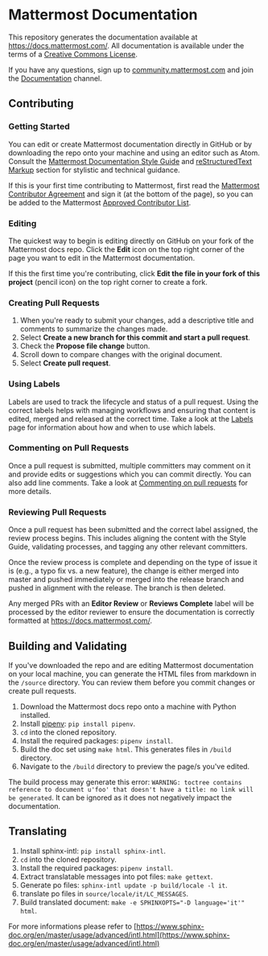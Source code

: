 # Mattermost Documentation

This repository generates the documentation available at https://docs.mattermost.com/. All documentation is available under the terms of a [Creative Commons License](https://creativecommons.org/licenses/by-nc-sa/3.0/).

If you have any questions, sign up to [community.mattermost.com](https://community.mattermost.com/signup_user_complete/?id=f1924a8db44ff3bb41c96424cdc20676) and join the [Documentation](https://community.mattermost.com/core/channels/documentation) channel. 

## Contributing

### Getting Started

You can edit or create Mattermost documentation directly in GitHub or by downloading the repo onto your machine and using an editor such as Atom. Consult the [Mattermost Documentation Style Guide](https://docs.mattermost.com/guides/core.html#documentation-style-guide) and [reStructuredText Markup](https://docs.mattermost.com/process/documentation-guidelines.html#restructuredtext-markup) section for stylistic and technical guidance. 

If this is your first time contributing to Mattermost, first read the [Mattermost Contributor Agreement](https://www.mattermost.org/mattermost-contributor-agreement/) and sign it (at the bottom of the page), so you can be added to the Mattermost [Approved Contributor List](https://docs.google.com/spreadsheets/d/1NTCeG-iL_VS9bFqtmHSfwETo5f-8MQ7oMDE5IUYJi_Y/pubhtml?gid=0&single=true).


### Editing

The quickest way to begin is editing directly on GitHub on your fork of the Mattermost docs repo. Click the **Edit** icon on the top right corner of the page you want to edit in the Mattermost documentation.

If this the first time you're contributing, click **Edit the file in your fork of this project** (pencil icon) on the top right corner to create a fork. 

### Creating Pull Requests

1. When you're ready to submit your changes, add a descriptive title and comments to summarize the changes made.
2. Select **Create a new branch for this commit and start a pull request**.
3. Check the **Propose file change** button.
4. Scroll down to compare changes with the original document.
5. Select **Create pull request**. 

### Using Labels

Labels are used to track the lifecycle and status of a pull request. Using the correct labels helps with managing workflows and ensuring that content is edited, merged and released at the correct time. Take a look at the [Labels](https://developers.mattermost.com/contribute/getting-started/labels/) page for information about how and when to use which labels.

### Commenting on Pull Requests

Once a pull request is submitted, multiple committers may comment on it and provide edits or suggestions which you can commit directly. You can also add line comments. Take a look at [Commenting on pull requests](https://help.github.com/en/github/collaborating-with-issues-and-pull-requests/commenting-on-a-pull-request) for more details.

### Reviewing Pull Requests

Once a pull request has been submitted and the correct label assigned, the review process begins. This includes aligning the content with the Style Guide, validating processes, and tagging any other relevant committers. 

Once the review process is complete and depending on the type of issue it is (e.g., a typo fix vs. a new feature), the change is either merged into master and pushed immediately or merged into the release branch and pushed in alignment with the release. The branch is then deleted. 

Any merged PRs with an **Editor Review** or **Reviews Complete** label will be processed by the editor reviewer to ensure the documentation is correctly formatted at https://docs.mattermost.com/.

## Building and Validating

If you've downloaded the repo and are editing Mattermost documentation on your local machine, you can generate the HTML files from markdown in the `/source` directory. You can review them before you commit changes or create pull requests. 

1. Download the Mattermost docs repo onto a machine with Python installed.
2. Install [pipenv](https://docs.pipenv.org/): `pip install pipenv`. 
3. `cd` into the cloned repository.
4. Install the required packages: `pipenv install`.
5. Build the doc set using `make html`. This generates files in `/build` directory.
6. Navigate to the `/build` directory to preview the page/s you've edited. 

The build process may generate this error: ``WARNING: toctree contains reference to document u'foo' that doesn't have a title: no link will be generated``. It can be ignored as it does not negatively impact the documentation. 

## Translating

1. Install sphinx-intl: `pip install sphinx-intl`.
2. `cd` into the cloned repository.
3. Install the required packages: `pipenv install`.
4. Extract translatable messages into pot files: `make gettext`.
5. Generate po files: `sphinx-intl update -p build/locale -l it`.
6. translate po files in `source/locale/it/LC_MESSAGES`.
7. Build translated document: `make -e SPHINXOPTS="-D language='it'" html`.

For more informations please refer to [https://www.sphinx-doc.org/en/master/usage/advanced/intl.html](https://www.sphinx-doc.org/en/master/usage/advanced/intl.html)